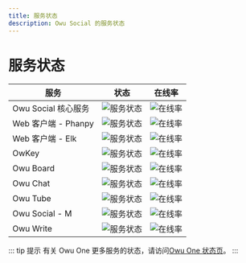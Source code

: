 ```yaml
---
title: 服务状态
description: Owu Social 的服务状态
---
```


# 服务状态

| 服务 | 状态 | 在线率 |
| --- | --- | --- |
| Owu Social 核心服务 | ![服务状态](https://status.owu.one/api/badge/49/status?style=for-the-badge) | ![在线率](https://status.owu.one/api/badge/49/uptime/168?style=for-the-badge) |
| Web 客户端 - Phanpy | ![服务状态](https://status.owu.one/api/badge/44/status?style=for-the-badge) | ![在线率](https://status.owu.one/api/badge/44/uptime/168?style=for-the-badge) |
| Web 客户端 - Elk | ![服务状态](https://status.owu.one/api/badge/29/status?style=for-the-badge) | ![在线率](https://status.owu.one/api/badge/29/uptime/168?style=for-the-badge) |
| OwKey | ![服务状态](https://status.owu.one/api/badge/40/status?style=for-the-badge) | ![在线率](https://status.owu.one/api/badge/40/uptime/168?style=for-the-badge) |
| Owu Board | ![服务状态](https://status.owu.one/api/badge/21/status?style=for-the-badge) | ![在线率](https://status.owu.one/api/badge/21/uptime/168?style=for-the-badge) |
| Owu Chat | ![服务状态](https://status.owu.one/api/badge/41/status?style=for-the-badge) | ![在线率](https://status.owu.one/api/badge/41/uptime/168?style=for-the-badge) |
| Owu Tube | ![服务状态](https://status.owu.one/api/badge/58/status?style=for-the-badge) | ![在线率](https://status.owu.one/api/badge/58/uptime/168?style=for-the-badge) |
| Owu Social - M | ![服务状态](https://status.owu.one/api/badge/50/status?style=for-the-badge) | ![在线率](https://status.owu.one/api/badge/50/uptime/168?style=for-the-badge) |
| Owu Write | ![服务状态](https://status.owu.one/api/badge/60/status?style=for-the-badge) | ![在线率](https://status.owu.one/api/badge/60/uptime/168?style=for-the-badge) |

::: tip 提示
有关 Owu One 更多服务的状态，请访问[Owu One 状态页](https://status.owu.one)。
:::
